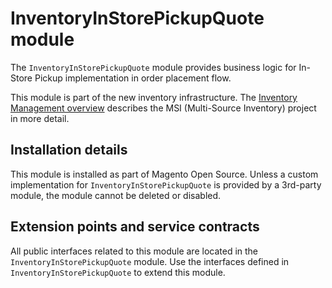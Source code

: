 # InventoryInStorePickupQuote module

The `InventoryInStorePickupQuote` module provides business logic for In-Store Pickup implementation in order placement flow.

This module is part of the new inventory infrastructure. The
[Inventory Management overview](https://devdocs.magento.com/guides/v2.4/inventory/index.html)
describes the MSI (Multi-Source Inventory) project in more detail.

## Installation details

This module is installed as part of Magento Open Source. Unless a custom implementation for `InventoryInStorePickupQuote`
is provided by a 3rd-party module, the module cannot be deleted or disabled.

## Extension points and service contracts

All public interfaces related to this module are located in the `InventoryInStorePickupQuote` module.
Use the interfaces defined in `InventoryInStorePickupQuote` to extend this module.

